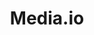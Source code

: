 ---
title: Media.io
description: Media.io is an all-in-one online media processing platform offering AI-powered tools for video, audio, and image editing. It provides features like background removal, noise reduction, file conversion, and video enhancement—making content creation fast and effortless for professionals and casual users alike. 🎬🎧✨
tags: ["featured", "video", "fun", "col"]
type: Freemium
link: https://www.media.io/
image: https://encrypted-tbn0.gstatic.com/images?q=tbn:ANd9GcTWpeshUyrckhrod7GG2ff_rkf0LRgr6V-M3Q&s
---